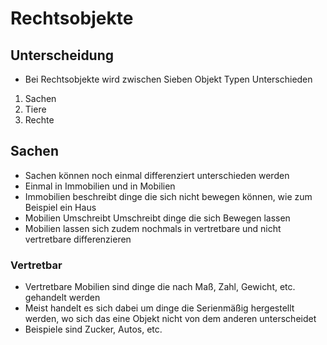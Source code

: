 # Rechtsobjekte

## Unterscheidung

+ Bei Rechtsobjekte wird zwischen Sieben Objekt Typen Unterschieden

1. Sachen
2. Tiere
3. Rechte

## Sachen

+ Sachen können noch einmal differenziert unterschieden werden
+ Einmal in Immobilien und in Mobilien
+ Immobilien beschreibt dinge die sich nicht bewegen können, wie zum Beispiel ein Haus
+ Mobilien Umschreibt Umschreibt dinge die sich Bewegen lassen
+ Mobilien lassen sich zudem nochmals in vertretbare und nicht vertretbare differenzieren

### Vertretbar

+ Vertretbare Mobilien sind dinge die nach Maß, Zahl, Gewicht, etc. gehandelt werden
+ Meist handelt es sich dabei um dinge die Serienmäßig hergestellt werden, wo sich das eine Objekt nicht von dem anderen unterscheidet
+ Beispiele sind Zucker, Autos, etc.